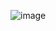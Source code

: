 ![image](https://github.com/JOY2OP/React-router/assets/77735525/38c20dcb-5015-47c7-9111-dcd8e7de61a1)

